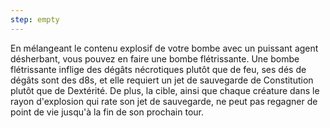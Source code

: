 ```yaml
---
step: empty
---
```

En mélangeant le contenu explosif de votre bombe avec un puissant agent désherbant, vous pouvez en faire une bombe flétrissante. Une bombe flétrissante inflige des dégâts nécrotiques plutôt que de feu, ses dés de dégâts sont des d8s, et elle requiert un jet de sauvegarde de Constitution plutôt que de Dextérité. De plus, la cible, ainsi que chaque créature dans le rayon d'explosion qui rate son jet de sauvegarde, ne peut pas regagner de point de vie jusqu'à la fin de son prochain tour.